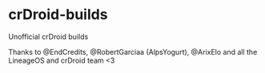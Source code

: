 # crDroid-builds
Unofficial crDroid builds

Thanks to @EndCredits, @RobertGarciaa (AlpsYogurt), @ArixElo and all the LineageOS and crDroid team <3
